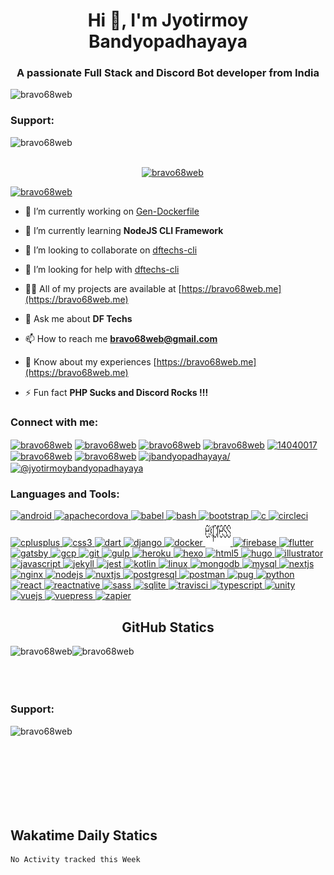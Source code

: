 <h1 align="center">Hi 👋, I'm Jyotirmoy Bandyopadhayaya</h1>
<h3 align="center">A passionate Full Stack and Discord Bot developer from India</h3>

<p align="left"> <img src="https://komarev.com/ghpvc/?username=bravo68web&label=Profile%20views&color=f1d104&style=flat-square" alt="bravo68web" /> </p>
<h3 align="left">Support:</h3>
<p><a href="https://www.buymeacoffee.com/bravo68web"> <img align="left" src="https://cdn.buymeacoffee.com/buttons/v2/default-yellow.png" height="50" width="210" alt="bravo68web" /></a></p><br><br>

<p align="left"> <a href="https://github.com/ryo-ma/github-profile-trophy"><img src="https://github-profile-trophy.vercel.app/?username=bravo68web&theme=onedark" alt="bravo68web" /></a> </p>

<p align="left"> <a href="https://twitter.com/bravo68web" target="blank"><img src="https://img.shields.io/twitter/follow/bravo68web?logo=twitter&style=for-the-badge" alt="bravo68web" /></a> </p>

- 🔭 I’m currently working on [Gen-Dockerfile](https://github.com/DFTECHSDEVCENTER/gen-dockerfile)

- 🌱 I’m currently learning **NodeJS CLI Framework**

- 👯 I’m looking to collaborate on [dftechs-cli](https://github.com/DFTECHSDEVCENTER/dftechs-cli)

- 🤝 I’m looking for help with [dftechs-cli](https://github.com/DFTECHSDEVCENTER/dftechs-cli)

- 👨‍💻 All of my projects are available at [https://bravo68web.me](https://bravo68web.me)

- 💬 Ask me about **DF Techs**

- 📫 How to reach me **bravo68web@gmail.com**

- 📄 Know about my experiences [https://bravo68web.me](https://bravo68web.me)

- ⚡ Fun fact **PHP Sucks and Discord Rocks !!!**

<h3 align="left">Connect with me:</h3>
<p align="left">
<a href="https://codepen.io/bravo68web" target="blank"><img align="center" src="https://cdn.jsdelivr.net/npm/simple-icons@3.0.1/icons/codepen.svg" alt="bravo68web" height="30" width="40" /></a>
<a href="https://dev.to/bravo68web" target="blank"><img align="center" src="https://cdn.jsdelivr.net/npm/simple-icons@3.0.1/icons/dev-dot-to.svg" alt="bravo68web" height="30" width="40" /></a>
<a href="https://twitter.com/bravo68web" target="blank"><img align="center" src="https://cdn.jsdelivr.net/npm/simple-icons@3.0.1/icons/twitter.svg" alt="bravo68web" height="30" width="40" /></a>
<a href="https://linkedin.com/in/bravo68web" target="blank"><img align="center" src="https://cdn.jsdelivr.net/npm/simple-icons@3.0.1/icons/linkedin.svg" alt="bravo68web" height="30" width="40" /></a>
<a href="https://stackoverflow.com/users/14040017" target="blank"><img align="center" src="https://cdn.jsdelivr.net/npm/simple-icons@3.0.1/icons/stackoverflow.svg" alt="14040017" height="30" width="40" /></a>
<a href="https://codesandbox.com/bravo68web" target="blank"><img align="center" src="https://cdn.jsdelivr.net/npm/simple-icons@3.0.1/icons/codesandbox.svg" alt="bravo68web" height="30" width="40" /></a>
<a href="https://fb.com/bravo68web" target="blank"><img align="center" src="https://cdn.jsdelivr.net/npm/simple-icons@3.0.1/icons/facebook.svg" alt="bravo68web" height="30" width="40" /></a>
<a href="https://instagram.com/jbandyopadhayaya/" target="blank"><img align="center" src="https://cdn.jsdelivr.net/npm/simple-icons@3.0.1/icons/instagram.svg" alt="jbandyopadhayaya/" height="30" width="40" /></a>
<a href="https://medium.com/@jyotirmoybandyopadhayaya" target="blank"><img align="center" src="https://cdn.jsdelivr.net/npm/simple-icons@3.0.1/icons/medium.svg" alt="@jyotirmoybandyopadhayaya" height="30" width="40" /></a>
</p>

<h3 align="left">Languages and Tools:</h3>
<p align="left"> <a href="https://developer.android.com" target="_blank"> <img src="https://raw.githubusercontent.com/rahuldkjain/github-profile-readme-generator/e6d2cdb5a7df133c725fad507febecfb8f8a9073/src/images/icons/MobileAppDevelopment/android.svg" alt="android" width="40" height="40"/> </a> <a href="https://cordova.apache.org/" target="_blank"> <img src="https://raw.githubusercontent.com/rahuldkjain/github-profile-readme-generator/e6d2cdb5a7df133c725fad507febecfb8f8a9073/src/images/icons/MobileAppDevelopment/apachecordova.svg" alt="apachecordova" width="40" height="40"/> </a> <a href="https://babeljs.io/" target="_blank"> <img src="https://raw.githubusercontent.com/rahuldkjain/github-profile-readme-generator/e6d2cdb5a7df133c725fad507febecfb8f8a9073/src/images/icons/FrontendDevelopment/babel.svg" alt="babel" width="40" height="40"/> </a> <a href="https://www.gnu.org/software/bash/" target="_blank"> <img src="https://raw.githubusercontent.com/rahuldkjain/github-profile-readme-generator/e6d2cdb5a7df133c725fad507febecfb8f8a9073/src/images/icons/Devops/bash.svg" alt="bash" width="40" height="40"/> </a> <a href="https://getbootstrap.com" target="_blank"> <img src="https://raw.githubusercontent.com/rahuldkjain/github-profile-readme-generator/e6d2cdb5a7df133c725fad507febecfb8f8a9073/src/images/icons/FrontendDevelopment/bootstrap.svg" alt="bootstrap" width="40" height="40"/> </a> <a href="https://www.cprogramming.com/" target="_blank"> <img src="https://raw.githubusercontent.com/rahuldkjain/github-profile-readme-generator/e6d2cdb5a7df133c725fad507febecfb8f8a9073/src/images/icons/ProgrammingLanguages/c.svg" alt="c" width="40" height="40"/> </a> <a href="https://circleci.com" target="_blank"> <img src="https://raw.githubusercontent.com/rahuldkjain/github-profile-readme-generator/e6d2cdb5a7df133c725fad507febecfb8f8a9073/src/images/icons/Devops/circleci.svg" alt="circleci" width="40" height="40"/> </a> <a href="https://www.w3schools.com/cpp/" target="_blank"> <img src="https://raw.githubusercontent.com/rahuldkjain/github-profile-readme-generator/e6d2cdb5a7df133c725fad507febecfb8f8a9073/src/images/icons/ProgrammingLanguages/cpp.svg" alt="cplusplus" width="40" height="40"/> </a> <a href="https://www.w3schools.com/css/" target="_blank"> <img src="https://raw.githubusercontent.com/rahuldkjain/github-profile-readme-generator/e6d2cdb5a7df133c725fad507febecfb8f8a9073/src/images/icons/FrontendDevelopment/css.svg" alt="css3" width="40" height="40"/> </a> <a href="https://dart.dev" target="_blank"> <img src="https://raw.githubusercontent.com/rahuldkjain/github-profile-readme-generator/e6d2cdb5a7df133c725fad507febecfb8f8a9073/src/images/icons/MobileAppDevelopment/dart.svg" alt="dart" width="40" height="40"/> </a> <a href="https://www.djangoproject.com/" target="_blank"> <img src="https://raw.githubusercontent.com/rahuldkjain/github-profile-readme-generator/e6d2cdb5a7df133c725fad507febecfb8f8a9073/src/images/icons/Framework/django.svg" alt="django" width="40" height="40"/> </a> <a href="https://www.docker.com/" target="_blank"> <img src="https://raw.githubusercontent.com/rahuldkjain/github-profile-readme-generator/e6d2cdb5a7df133c725fad507febecfb8f8a9073/src/images/icons/Devops/docker.svg" alt="docker" width="40" height="40"/> </a> <a href="https://expressjs.com" target="_blank"> <img src="https://raw.githubusercontent.com/rahuldkjain/github-profile-readme-generator/e6d2cdb5a7df133c725fad507febecfb8f8a9073/src/images/icons/BackendDevelopment/express.svg" alt="express" width="40" height="40"/> </a> <a href="https://firebase.google.com/" target="_blank"> <img src="https://raw.githubusercontent.com/rahuldkjain/github-profile-readme-generator/e6d2cdb5a7df133c725fad507febecfb8f8a9073/src/images/icons/BaaS/firebase.svg" alt="firebase" width="40" height="40"/> </a> <a href="https://flutter.dev" target="_blank"> <img src="https://raw.githubusercontent.com/rahuldkjain/github-profile-readme-generator/e6d2cdb5a7df133c725fad507febecfb8f8a9073/src/images/icons/MobileAppDevelopment/flutter.svg" alt="flutter" width="40" height="40"/> </a> <a href="https://www.gatsbyjs.com/" target="_blank"> <img src="https://raw.githubusercontent.com/rahuldkjain/github-profile-readme-generator/e6d2cdb5a7df133c725fad507febecfb8f8a9073/src/images/icons/StaticSiteGenerators/gatsby.svg" alt="gatsby" width="40" height="40"/> </a> <a href="https://cloud.google.com" target="_blank"> <img src="https://raw.githubusercontent.com/rahuldkjain/github-profile-readme-generator/e6d2cdb5a7df133c725fad507febecfb8f8a9073/src/images/icons/Devops/gcp.svg" alt="gcp" width="40" height="40"/> </a> <a href="https://git-scm.com/" target="_blank"> <img src="https://raw.githubusercontent.com/rahuldkjain/github-profile-readme-generator/e6d2cdb5a7df133c725fad507febecfb8f8a9073/src/images/icons/Other/git.svg" alt="git" width="40" height="40"/> </a> <a href="https://gulpjs.com" target="_blank"> <img src="https://raw.githubusercontent.com/rahuldkjain/github-profile-readme-generator/e6d2cdb5a7df133c725fad507febecfb8f8a9073/src/images/icons/FrontendDevelopment/gulp.svg" alt="gulp" width="40" height="40"/> </a> <a href="https://heroku.com" target="_blank"> <img src="https://raw.githubusercontent.com/rahuldkjain/github-profile-readme-generator/e6d2cdb5a7df133c725fad507febecfb8f8a9073/src/images/icons/BaaS/heroku.svg" alt="heroku" width="40" height="40"/> </a> <a href="hexo.io/" target="_blank"> <img src="https://raw.githubusercontent.com/rahuldkjain/github-profile-readme-generator/e6d2cdb5a7df133c725fad507febecfb8f8a9073/src/images/icons/StaticSiteGenerators/hexo.svg" alt="hexo" width="40" height="40"/> </a> <a href="https://www.w3.org/html/" target="_blank"> <img src="https://raw.githubusercontent.com/rahuldkjain/github-profile-readme-generator/e6d2cdb5a7df133c725fad507febecfb8f8a9073/src/images/icons/FrontendDevelopment/html.svg" alt="html5" width="40" height="40"/> </a> <a href="https://gohugo.io/" target="_blank"> <img src="https://raw.githubusercontent.com/rahuldkjain/github-profile-readme-generator/e6d2cdb5a7df133c725fad507febecfb8f8a9073/src/images/icons/StaticSiteGenerators/hugo.svg" alt="hugo" width="40" height="40"/> </a> <a href="https://www.adobe.com/in/products/illustrator.html" target="_blank"> <img src="https://raw.githubusercontent.com/rahuldkjain/github-profile-readme-generator/e6d2cdb5a7df133c725fad507febecfb8f8a9073/src/images/icons/Software/illustrator.svg" alt="illustrator" width="40" height="40"/> </a> <a href="https://developer.mozilla.org/en-US/docs/Web/JavaScript" target="_blank"> <img src="https://raw.githubusercontent.com/rahuldkjain/github-profile-readme-generator/e6d2cdb5a7df133c725fad507febecfb8f8a9073/src/images/icons/ProgrammingLanguages/javascript.svg" alt="javascript" width="40" height="40"/> </a> <a href="https://jekyllrb.com/" target="_blank"> <img src="https://raw.githubusercontent.com/rahuldkjain/github-profile-readme-generator/e6d2cdb5a7df133c725fad507febecfb8f8a9073/src/images/icons/StaticSiteGenerators/jekyll.svg" alt="jekyll" width="40" height="40"/> </a> <a href="https://jestjs.io" target="_blank"> <img src="https://raw.githubusercontent.com/rahuldkjain/github-profile-readme-generator/e6d2cdb5a7df133c725fad507febecfb8f8a9073/src/images/icons/Testing/jest.svg" alt="jest" width="40" height="40"/> </a> <a href="https://kotlinlang.org" target="_blank"> <img src="https://raw.githubusercontent.com/rahuldkjain/github-profile-readme-generator/e6d2cdb5a7df133c725fad507febecfb8f8a9073/src/images/icons/MobileAppDevelopment/kotlin.svg" alt="kotlin" width="40" height="40"/> </a> <a href="https://www.linux.org/" target="_blank"> <img src="https://raw.githubusercontent.com/rahuldkjain/github-profile-readme-generator/e6d2cdb5a7df133c725fad507febecfb8f8a9073/src/images/icons/Other/linux.svg" alt="linux" width="40" height="40"/> </a> <a href="https://www.mongodb.com/" target="_blank"> <img src="https://raw.githubusercontent.com/rahuldkjain/github-profile-readme-generator/e6d2cdb5a7df133c725fad507febecfb8f8a9073/src/images/icons/Database/mongodb.svg" alt="mongodb" width="40" height="40"/> </a> <a href="https://www.mysql.com/" target="_blank"> <img src="https://raw.githubusercontent.com/rahuldkjain/github-profile-readme-generator/e6d2cdb5a7df133c725fad507febecfb8f8a9073/src/images/icons/Database/mysql.svg" alt="mysql" width="40" height="40"/> </a> <a href="https://nextjs.org/" target="_blank"> <img src="https://raw.githubusercontent.com/rahuldkjain/github-profile-readme-generator/e6d2cdb5a7df133c725fad507febecfb8f8a9073/src/images/icons/StaticSiteGenerators/nextjs.svg" alt="nextjs" width="40" height="40"/> </a> <a href="https://www.nginx.com" target="_blank"> <img src="https://raw.githubusercontent.com/rahuldkjain/github-profile-readme-generator/e6d2cdb5a7df133c725fad507febecfb8f8a9073/src/images/icons/BackendDevelopment/nginx.svg" alt="nginx" width="40" height="40"/> </a> <a href="https://nodejs.org" target="_blank"> <img src="https://raw.githubusercontent.com/rahuldkjain/github-profile-readme-generator/e6d2cdb5a7df133c725fad507febecfb8f8a9073/src/images/icons/BackendDevelopment/nodejs.svg" alt="nodejs" width="40" height="40"/> </a> <a href="https://nuxtjs.org/" target="_blank"> <img src="https://raw.githubusercontent.com/rahuldkjain/github-profile-readme-generator/e6d2cdb5a7df133c725fad507febecfb8f8a9073/src/images/icons/StaticSiteGenerators/nuxtjs.svg" alt="nuxtjs" width="40" height="40"/> </a> <a href="https://www.postgresql.org" target="_blank"> <img src="https://raw.githubusercontent.com/rahuldkjain/github-profile-readme-generator/e6d2cdb5a7df133c725fad507febecfb8f8a9073/src/images/icons/Database/postgresql.svg" alt="postgresql" width="40" height="40"/> </a> <a href="https://postman.com" target="_blank"> <img src="https://raw.githubusercontent.com/rahuldkjain/github-profile-readme-generator/e6d2cdb5a7df133c725fad507febecfb8f8a9073/src/images/icons/Software/postman.svg" alt="postman" width="40" height="40"/> </a> <a href="https://pugjs.org" target="_blank"> <img src="https://raw.githubusercontent.com/rahuldkjain/github-profile-readme-generator/e6d2cdb5a7df133c725fad507febecfb8f8a9073/src/images/icons/FrontendDevelopment/pug.svg" alt="pug" width="40" height="40"/> </a> <a href="https://www.python.org" target="_blank"> <img src="https://raw.githubusercontent.com/rahuldkjain/github-profile-readme-generator/e6d2cdb5a7df133c725fad507febecfb8f8a9073/src/images/icons/ProgrammingLanguages/python.svg" alt="python" width="40" height="40"/> </a> <a href="https://reactjs.org/" target="_blank"> <img src="https://raw.githubusercontent.com/rahuldkjain/github-profile-readme-generator/e6d2cdb5a7df133c725fad507febecfb8f8a9073/src/images/icons/FrontendDevelopment/reactjs.svg" alt="react" width="40" height="40"/> </a> <a href="https://reactnative.dev/" target="_blank"> <img src="https://raw.githubusercontent.com/rahuldkjain/github-profile-readme-generator/e6d2cdb5a7df133c725fad507febecfb8f8a9073/src/images/icons/MobileAppDevelopment/reactnative.svg" alt="reactnative" width="40" height="40"/> </a> <a href="https://sass-lang.com" target="_blank"> <img src="https://raw.githubusercontent.com/rahuldkjain/github-profile-readme-generator/e6d2cdb5a7df133c725fad507febecfb8f8a9073/src/images/icons/FrontendDevelopment/sass.svg" alt="sass" width="40" height="40"/> </a> <a href="https://www.sqlite.org/" target="_blank"> <img src="https://raw.githubusercontent.com/rahuldkjain/github-profile-readme-generator/e6d2cdb5a7df133c725fad507febecfb8f8a9073/src/images/icons/Database/sqlite.svg" alt="sqlite" width="40" height="40"/> </a> <a href="https://travis-ci.org" target="_blank"> <img src="https://raw.githubusercontent.com/rahuldkjain/github-profile-readme-generator/e6d2cdb5a7df133c725fad507febecfb8f8a9073/src/images/icons/Devops/travisci.svg" alt="travisci" width="40" height="40"/> </a> <a href="https://www.typescriptlang.org/" target="_blank"> <img src="https://raw.githubusercontent.com/rahuldkjain/github-profile-readme-generator/e6d2cdb5a7df133c725fad507febecfb8f8a9073/src/images/icons/ProgrammingLanguages/typescript.svg" alt="typescript" width="40" height="40"/> </a> <a href="https://unity.com/" target="_blank"> <img src="https://raw.githubusercontent.com/rahuldkjain/github-profile-readme-generator/e6d2cdb5a7df133c725fad507febecfb8f8a9073/src/images/icons/GameEngines/unity.svg" alt="unity" width="40" height="40"/> </a> <a href="https://vuejs.org/" target="_blank"> <img src="https://raw.githubusercontent.com/rahuldkjain/github-profile-readme-generator/e6d2cdb5a7df133c725fad507febecfb8f8a9073/src/images/icons/FrontendDevelopment/vuejs.svg" alt="vuejs" width="40" height="40"/> </a> <a href="https://vuepress.vuejs.org/" target="_blank"> <img src="https://raw.githubusercontent.com/rahuldkjain/github-profile-readme-generator/e6d2cdb5a7df133c725fad507febecfb8f8a9073/src/images/icons/StaticSiteGenerators/vuepress.svg" alt="vuepress" width="40" height="40"/> </a> <a href="https://zapier.com" target="_blank"> <img src="https://raw.githubusercontent.com/rahuldkjain/github-profile-readme-generator/e6d2cdb5a7df133c725fad507febecfb8f8a9073/src/images/icons/Automation/zapier.svg" alt="zapier" width="40" height="40"/> </a> </p>

<h2 align="center">GitHub Statics</h2>
<p><img align="left" src="https://github-readme-stats.vercel.app/api/top-langs?username=bravo68web&show_icons=true&theme=merko&layout=compact" alt="bravo68web" /></p>

<p><img align="left" src="https://github-readme-stats.vercel.app/api?username=bravo68web&show_icons=true&theme=dracula" alt="bravo68web" /> <br><br><br><br></p>

<h3 align="left">Support:</h3>
<p><a href="https://www.buymeacoffee.com/bravo68web"> <img align="left" src="https://cdn.buymeacoffee.com/buttons/v2/default-yellow.png" height="50" width="210" alt="bravo68web" /></a></p><br><br>

<p><h2 align="left"><br><br><br><br>Wakatime Daily Statics</h2></p>

<!--START_SECTION:waka-->
```text
No Activity tracked this Week
```
<!--END_SECTION:waka-->

